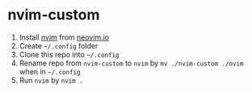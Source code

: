 # nvim-custom

1. Install [nvim](https://github.com/neovim/neovim/blob/master/INSTALL.md) from [neovim.io](https://neovim.io/)
2. Create `~/.config` folder
3. Clone this repo into `~/.config`
4. Rename repo from `nvim-custom` to `nvim` by `mv ./nvim-custom ./nvim` when in  `~/.config`
5. Run `nvim` by `nvim .`
